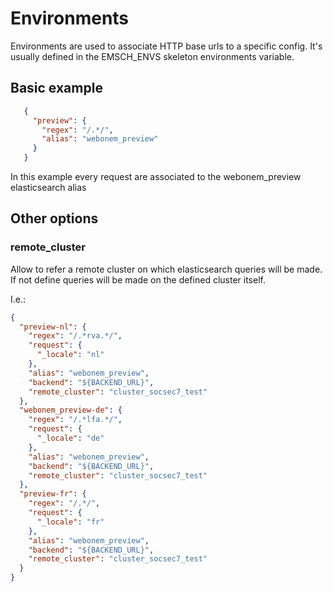 # Environments

Environments are used to associate HTTP base urls to a specific config. It's usually defined in the EMSCH_ENVS skeleton environments variable. 

## Basic example
 ```json
    {
      "preview": {
        "regex": "/.*/",
        "alias": "webonem_preview"
      }
    }
```

In this example every request are associated to the webonem_preview elasticsearch alias

## Other options 

### remote_cluster

Allow to refer a remote cluster on which elasticsearch queries will be made. If not define queries will be made on the defined cluster itself.

I.e.:

```json
{
  "preview-nl": {
    "regex": "/.*rva.*/",
    "request": {
      "_locale": "nl"
    },
    "alias": "webonem_preview",
    "backend": "${BACKEND_URL}",
    "remote_cluster": "cluster_socsec7_test"
  },
  "webonem_preview-de": {
    "regex": "/.*lfa.*/",
    "request": {
      "_locale": "de"
    },
    "alias": "webonem_preview",
    "backend": "${BACKEND_URL}",
    "remote_cluster": "cluster_socsec7_test"
  },
  "preview-fr": {
    "regex": "/.*/",
    "request": {
      "_locale": "fr"
    },
    "alias": "webonem_preview",
    "backend": "${BACKEND_URL}",
    "remote_cluster": "cluster_socsec7_test"
  }
}
```
